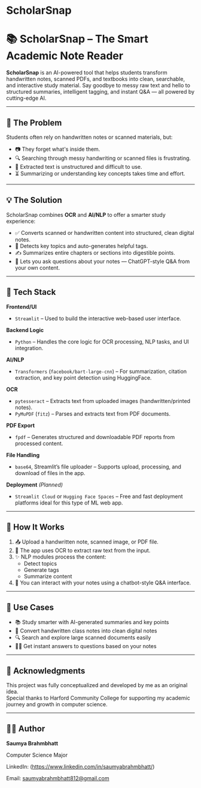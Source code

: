 # ScholarSnap
# 📚 ScholarSnap – The Smart Academic Note Reader

**ScholarSnap** is an AI-powered tool that helps students transform handwritten notes, scanned PDFs, and textbooks into clean, searchable, and interactive study material. Say goodbye to messy raw text and hello to structured summaries, intelligent tagging, and instant Q&A — all powered by cutting-edge AI.

---

## 🚨 The Problem

Students often rely on handwritten notes or scanned materials, but:

- 📷 They forget what's inside them.
- 🔍 Searching through messy handwriting or scanned files is frustrating.
- 🧾 Extracted text is unstructured and difficult to use.
- ⏳ Summarizing or understanding key concepts takes time and effort.

---

## 💡 The Solution

ScholarSnap combines **OCR** and **AI/NLP** to offer a smarter study experience:

- ✅ Converts scanned or handwritten content into structured, clean digital notes.
- 🧠 Detects key topics and auto-generates helpful tags.
- ✍️ Summarizes entire chapters or sections into digestible points.
- 🤖 Lets you ask questions about your notes — ChatGPT-style Q&A from your own content.

---

## 🧪 Tech Stack

**Frontend/UI**  
- `Streamlit` – Used to build the interactive web-based user interface.

**Backend Logic**  
- `Python` – Handles the core logic for OCR processing, NLP tasks, and UI integration.

**AI/NLP**  
- `Transformers` (`facebook/bart-large-cnn`) – For summarization, citation extraction, and key point detection using HuggingFace.

**OCR**  
- `pytesseract` – Extracts text from uploaded images (handwritten/printed notes).  
- `PyMuPDF` (`fitz`) – Parses and extracts text from PDF documents.

**PDF Export**  
- `fpdf` – Generates structured and downloadable PDF reports from processed content.

**File Handling**  
- `base64`, Streamlit’s file uploader – Supports upload, processing, and download of files in the app.

**Deployment** *(Planned)*  
- `Streamlit Cloud` or `Hugging Face Spaces` – Free and fast deployment platforms ideal for this type of ML web app.

---

## 🚀 How It Works

1. 📤 Upload a handwritten note, scanned image, or PDF file.
2. 🧠 The app uses OCR to extract raw text from the input.
3. ✨ NLP modules process the content:
   - Detect topics
   - Generate tags
   - Summarize content
4. 💬 You can interact with your notes using a chatbot-style Q&A interface.

---

## 📌 Use Cases

- 📚 Study smarter with AI-generated summaries and key points
- 📖 Convert handwritten class notes into clean digital notes
- 🔍 Search and explore large scanned documents easily
- 👩‍🏫 Get instant answers to questions based on your notes

---

## 🙌 Acknowledgments

This project was fully conceptualized and developed by me as an original idea.  
Special thanks to Harford Community College for supporting my academic journey and growth in computer science.

---

## 👩‍💻 Author

**Saumya Brahmbhatt**  

Computer Science Major 

LinkedIn: (https://www.linkedin.com/in/saumyabrahmbhatt/)  

Email: saumyabrahmbhatt812@gmail.com



